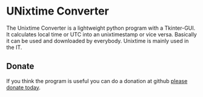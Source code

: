 # UNixtime Converter

The Unixtime Converter is a lightweight python program with a Tkinter-GUI. 
It calculates local time or UTC into an unixtimestamp or vice versa. Basically 
it can be used and downloaded by everybody. Unixtime is mainly used in the IT.

## Donate

If you think the program is useful you can do a donation at github [please donate today].

[please donate today]: https://github.com/donate